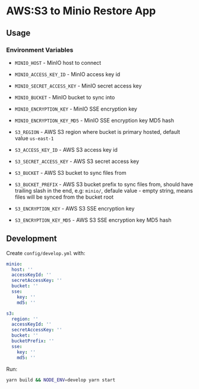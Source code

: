 # AWS:S3 to Minio Restore App

## Usage

### Environment Variables

- `MINIO_HOST` - MinIO host to connect
- `MINIO_ACCESS_KEY_ID` - MinIO access key id
- `MINIO_SECRET_ACCESS_KEY` - MinIO secret access key
- `MINIO_BUCKET` - MinIO bucket to sync into
- `MINIO_ENCRYPTION_KEY` - MinIO SSE encryption key
- `MINIO_ENCRYPTION_KEY_MD5` - MinIO SSE encryption key MD5 hash

- `S3_REGION` - AWS S3 region where bucket is primary hosted, default value `us-east-1`
- `S3_ACCESS_KEY_ID` - AWS S3 access key id
- `S3_SECRET_ACCESS_KEY` - AWS S3 secret access key
- `S3_BUCKET` - AWS S3 bucket to sync files from
- `S3_BUCKET_PREFIX` - AWS S3 bucket prefix to sync files from, should have trailing slash in the end, e.g: `minio/`, defaule value - empty string, means files will be synced from the bucket root
- `S3_ENCRYPTION_KEY` - AWS S3 SSE encryption key
- `S3_ENCRYPTION_KEY_MD5` - AWS S3 SSE encryption key MD5 hash

## Development

Create `config/develop.yml` with:

```yaml
minio:
  host: ''
  accessKeyId: ''
  secretAccessKey: ''
  bucket: ''
  sse:
    key: ''
    md5: ''

s3:
  region: ''
  accessKeyId: ''
  secretAccessKey: ''
  bucket: ''
  bucketPrefix: ''
  sse:
    key: ''
    md5: ''
```

Run:

```bash
yarn build && NODE_ENV=develop yarn start
```
